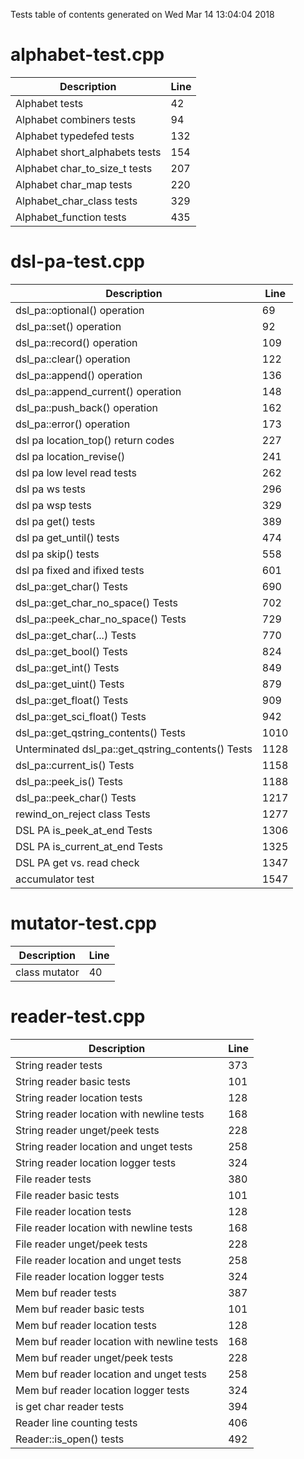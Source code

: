 Tests table of contents generated on Wed Mar 14 13:04:04 2018

# alphabet-test.cpp
| Description | Line |
|-------------|------|
| Alphabet tests | 42 |
| Alphabet combiners tests | 94 |
| Alphabet typedefed tests | 132 |
| Alphabet short_alphabets tests | 154 |
| Alphabet char_to_size_t tests | 207 |
| Alphabet char_map tests | 220 |
| Alphabet_char_class tests | 329 |
| Alphabet_function tests | 435 |

# dsl-pa-test.cpp
| Description | Line |
|-------------|------|
| dsl_pa::optional() operation | 69 |
| dsl_pa::set() operation | 92 |
| dsl_pa::record() operation | 109 |
| dsl_pa::clear() operation | 122 |
| dsl_pa::append() operation | 136 |
| dsl_pa::append_current() operation | 148 |
| dsl_pa::push_back() operation | 162 |
| dsl_pa::error() operation | 173 |
| dsl pa location_top() return codes | 227 |
| dsl pa location_revise() | 241 |
| dsl pa low level read tests | 262 |
| dsl pa ws tests | 296 |
| dsl pa wsp tests | 329 |
| dsl pa get() tests | 389 |
| dsl pa get_until() tests | 474 |
| dsl pa skip() tests | 558 |
| dsl pa fixed and ifixed tests | 601 |
| dsl_pa::get_char() Tests | 690 |
| dsl_pa::get_char_no_space() Tests | 702 |
| dsl_pa::peek_char_no_space() Tests | 729 |
| dsl_pa::get_char(...) Tests | 770 |
| dsl_pa::get_bool() Tests | 824 |
| dsl_pa::get_int() Tests | 849 |
| dsl_pa::get_uint() Tests | 879 |
| dsl_pa::get_float() Tests | 909 |
| dsl_pa::get_sci_float() Tests | 942 |
| dsl_pa::get_qstring_contents() Tests | 1010 |
| Unterminated dsl_pa::get_qstring_contents() Tests | 1128 |
| dsl_pa::current_is() Tests | 1158 |
| dsl_pa::peek_is() Tests | 1188 |
| dsl_pa::peek_char() Tests | 1217 |
| rewind_on_reject class Tests | 1277 |
| DSL PA is_peek_at_end Tests | 1306 |
| DSL PA is_current_at_end Tests | 1325 |
| DSL PA get vs. read check | 1347 |
| accumulator test | 1547 |

# mutator-test.cpp
| Description | Line |
|-------------|------|
| class mutator | 40 |

# reader-test.cpp
| Description | Line |
|-------------|------|
| String reader tests | 373 |
| String reader basic tests | 101 |
| String reader location tests | 128 |
| String reader location with newline tests | 168 |
| String reader unget/peek tests | 228 |
| String reader location and unget tests | 258 |
| String reader location logger tests | 324 |
| File reader tests | 380 |
| File reader basic tests | 101 |
| File reader location tests | 128 |
| File reader location with newline tests | 168 |
| File reader unget/peek tests | 228 |
| File reader location and unget tests | 258 |
| File reader location logger tests | 324 |
| Mem buf reader tests | 387 |
| Mem buf reader basic tests | 101 |
| Mem buf reader location tests | 128 |
| Mem buf reader location with newline tests | 168 |
| Mem buf reader unget/peek tests | 228 |
| Mem buf reader location and unget tests | 258 |
| Mem buf reader location logger tests | 324 |
| is get char reader tests | 394 |
| Reader line counting tests | 406 |
| Reader::is_open() tests | 492 |
